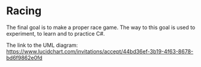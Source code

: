 # Racing

The final goal is to make a proper race game. The way to this goal is used to experiment, to learn and to practice C#.


The link to the UML diagram:
https://www.lucidchart.com/invitations/accept/44bd36ef-3b19-4f63-8678-bd6f9862e0fd
